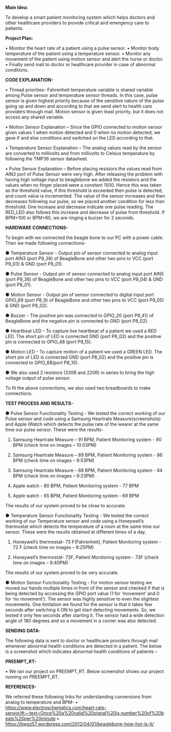 
**Main Idea:** 

To develop a smart patient monitoring system which helps doctors and other healthcare providers to provide critical and emergency care to patients.
 
**Project Plan:**

•	Monitor the heart rate of a patient using a pulse sensor. 
•	Monitor body temperature of the patient using a temperature sensor.
•	Monitor any movement of the patient using motion sensor and alert the nurse or doctor.
•	Finally send mail to doctor or healthcare provider in case of abnormal conditions.

**CODE EXPLANATION-**

•	Thread priorities- Fahrenheit temperature variable is shared variable among Pulse sensor and temperature sensor threads. In this case, pulse sensor is given highest priority because of the sensitive nature of the pulse going up and down and according to that we send alert to health care providers through mail. Motion sensor is given least priority, but it does not access any shared variable.

•	Motion Sensor Explanation – Since the GPIO connected to motion sensor given values 1 when motion detected and 0 when no motion detected, we gave if and else conditions and switched on the LED according to that. 

•	Temperature Sensor Explanation – The analog values read by the sensor are converted to millivolts and from millivolts to Celsius temperature by following the TMP36 sensor datasheet.

•	Pulse Sensor Explanation – Before placing resistors the values read from AIN3 port of Pulse Sensor were very high. After releasing the problem with having high voltage input to beaglebone we added the resistors and the values when no finger placed were a constant 1500. Hence this was taken as the threshold value, if this threshold is exceeded then pulse is detected, and count value is incremented. The value of the sensor increases and then decreases following our pulse, so we placed another condition for less than threshold. One increase and decrease indicate one pulse reading. The RED_LED also follows this increase and decrease of pulse from threshold. If BPM>100 or BPM<60, we are ringing a buzzer for 2 seconds.

**HARDWARE CONNECTIONS-**

To begin with we connected the beagle bone to our PC with a power cable. Then we made following connections-

●	Temperature Sensor - Output pin of sensor connected to analog input port AIN3 (port P9_38) of BeagleBone and other two pins to VCC (port P9_03) & GND (port P8_01).

●	Pulse Sensor - Output pin of sensor connected to analog input port AIN5 (port P9_36) of BeagleBone and other two pins to VCC (port P9_04) & GND (port P8_01).

●	Motion Sensor - Output pin of sensor connected to digital input port GPIO_69 (port P8_9) of BeagleBone and other two pins to VCC (port P9_05) & GND (port P8_02).

●	Buzzer - The positive pin was connected to GPIO_20 (port P9_41) of BeagleBone and the negative pin is connected to GND (port P8_02).

●	Heartbeat LED - To capture live heartbeat of a patient we used a RED LED. The short pin of LED is connected GND (port P8_02) and the positive pin is connected to GPIO_48 (port P9_15).

●	Motion LED - To capture motion of a patient we used a GREEN LED. The short pin of LED is connected GND (port P8_02) and the positive pin is connected to GPIO_68(port P8_10).

●	We also used 2 resistors (330R and 220R) in series to bring the high voltage output of pulse sensor.

To fit the above connections, we also used two breadboards to make connections.

**TEST PROCESS AND RESULTS-**

●	Pulse Sensor Functionality Testing - We tested the correct working of our Pulse sensor and code using a Samsung Heartrate Measure(screenshots) and Apple iWatch which detects the pulse rate of the wearer at the same time our pulse sensor. These were the results-

1)	Samsung Heartrate Measure – 91 BPM, Patient Monitoring system - 90 BPM (check time on images – 10:03PM)
                                                                        
2)	Samsung Heartrate Measure – 89 BPM, Patient Monitoring system - 86 BPM (check time on images – 9:53PM) 

3)	Samsung Heartrate Measure – 88 BPM, Patient Monitoring system - 84 BPM (check time on images – 9:23PM)

4)	Apple watch - 80 BPM, Patient Monitoring system - 77 BPM
   
5)	Apple watch - 65 BPM, Patient Monitoring system - 69 BPM
   
The results of our system proved to be close to accurate.

●	Temperature Sensor Functionality Testing - We tested the correct working of our Temperature sensor and code using a Honeywell’s thermostat which detects the temperature of a room at the same time our sensor. These were the results obtained at different times of a day.

1)	Honeywell’s thermostat- 73 F(Fahrenheit), Patient Monitoring system - 72 F (check time on images – 9:25PM)

2)	Honeywell’s thermostat- 73F, Patient Monitoring system - 73F (check time on images – 9:40PM)
 
The results of our system proved to be very accurate.

●	Motion Sensor Functionality Testing - For motion sensor testing we moved our hands multiple times in front of the sensor and checked if that is being detected by accessing the GPIO port value (1 for ‘movement’ and 0 for ‘no movement’). The sensor was highly sensitive to even the slightest movements. One limitation we found for the sensor is that it takes few seconds after switching it ON to get start detecting movements. So, we tested it only few seconds after starting it.  The sensor had a wide detection angle of 180 degrees and so a movement in a corner was also detected.

**SENDING DATA-**

The following data is sent to doctor or healthcare providers through mail whenever abnormal health conditions are detected in a patient. The below is a screenshot which indicates abnormal health conditions of patients –
 

**PREEMPT_RT-**

•	We ran our project on PREEMPT_RT. Below screenshot shows our project running on PREEMPT_RT.
 

**REFERENCES-**

We referred these following links for understanding conversions from analog to temperature and BPM-
•	https://www.electroschematics.com/heart-rate-sensor/#:~:text=Once%20a%20valid%20signal%20is,number%20of%20beats%20per%20minute
•	https://bwgz57.wordpress.com/2012/04/01/beaglebone-how-hot-is-it/

